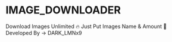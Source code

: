 # IMAGE_DOWNLOADER
Download Images Unlimited 🔥 Just Put Images Name &amp; Amount 💎 Developed By -> DARK_LMNx9
